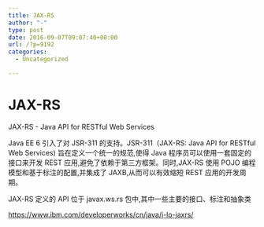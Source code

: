 ```yaml
---
title: JAX-RS
author: "-"
type: post
date: 2016-09-07T09:07:40+00:00
url: /?p=9192
categories:
  - Uncategorized

---
```

# JAX-RS
JAX-RS - Java API for RESTful Web Services
  
Java EE 6 引入了对 JSR-311 的支持。JSR-311（JAX-RS: Java API for RESTful Web Services) 旨在定义一个统一的规范,使得 Java 程序员可以使用一套固定的接口来开发 REST 应用,避免了依赖于第三方框架。同时,JAX-RS 使用 POJO 编程模型和基于标注的配置,并集成了 JAXB,从而可以有效缩短 REST 应用的开发周期。

JAX-RS 定义的 API 位于 javax.ws.rs 包中,其中一些主要的接口、标注和抽象类


https://www.ibm.com/developerworks/cn/java/j-lo-jaxrs/